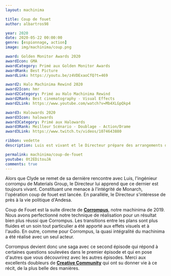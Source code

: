 ```yaml
---
layout: machinima

title: Coup de fouet
author: albartros98

year: 2020
date: 2020-05-22 00:00:00
genre: [espionnage, action]
image: img/machinima/coup.png

award: Golden Monitor Awards 2020
awardIcon: GMA
awardCategory: Primé aux Golden Monitor Awards
awardRank: Best Picture
awardLink: https://youtu.be/z4VDExaoCfQ?t=469

award2: Halo Machinima Rewind 2020
award2Icon: hmr
award2Category: Primé au Halo Machinima Rewind
award2Rank: Best cinematography - Visual Effects
award2Link: https://www.youtube.com/watch?v=Mb4XLGpQkp4

award3: Halowards 2020
award3Icon: halowards
award3Category: Primé aux Halowards
award3Rank: Meilleur Scénario - Doublage - Action/Drame
award3Link: https://www.twitch.tv/videos/1074643880

ribbon: vedette
description: Luis est vivant et le Directeur prépare des arrangements douteux avec les sénateurs d'Andesia, un évènement va changer la donne pour notre héros.

permalink: machinima/coup-de-fouet
youtube: 0t2EDitouJA
comments: true
---
```

Alors que Clyde se remet de sa dernière rencontre avec Luis, l'ingénieur corrompu de Materials Group, le Directeur lui apprend que ce dernier est toujours vivant.
Constituant une menace à l'intégrité de Monarch, l'opération coup de fouet est lancée.
En parallèle, le Directeur s'intéresse de près à la vie politique d'Andesa.

Coup de Fouet est la suite directe de **[Corrompus](https://legipix.net/machinima/corrompus)**, notre machinima de 2019.
Nous avons perfectionné notre technique de réalisation pour un résultat bien plus réussi que Corrompus.
Les transitions entre les plans sont plus fluides et un soin tout particulier a été apporté aux effets visuels et à l'audio.
En outre, comme pour Corrompus, la quasi intégralité du machinima a été réalisé avec un seul acteur.

Corrompus devient donc une saga avec ce second épisode qui répond à certaines questions soulevées dans le premier épisode et qui en pose d'autres que vous découvrirez avec les autres épisodes.
Merci aux excellents doubleurs de **[Creative Community](https://creativecommunity.fr/)** qui ont su donner vie à ce récit, de la plus belle des manières.
